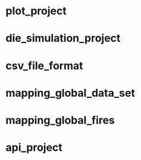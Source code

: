 # plot_project


# die_simulation_project


# csv_file_format


# mapping_global_data_set


# mapping_global_fires


# api_project
